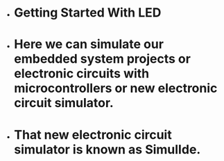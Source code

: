 + # Getting Started With LED
+  # Here we can simulate our embedded system projects or electronic circuits with microcontrollers or new electronic circuit simulator.
+  # That new electronic circuit simulator is known as SimulIde.
